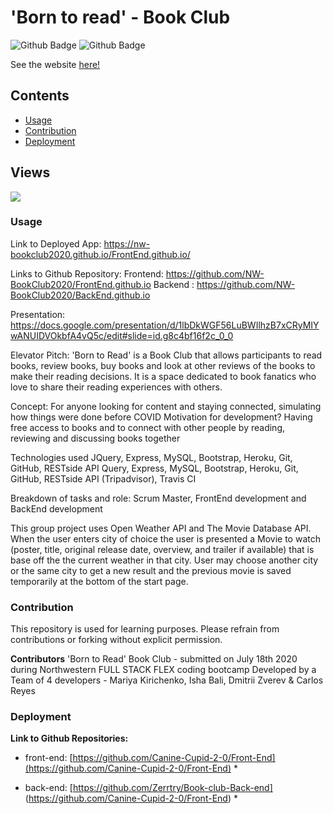 # 'Born to read' - Book Club

![Github Badge](https://img.shields.io/github/languages/top/zerrtry/Book-club-Back-end)
![Github Badge](https://img.shields.io/github/languages/count/zerrtry/Book-club-Back-end?color=yellow)

See the website [here!](https://nw-bookclub2020.github.io/FrontEnd.github.io/)

## Contents
* [Usage](#Usage)
* [Contribution](#Contribution)
* [Deployment](#Deployment)

## Views

![](assets/book-club.gif)

### Usage





Link to Deployed App: https://nw-bookclub2020.github.io/FrontEnd.github.io/

Links to Github Repository: Frontend: https://github.com/NW-BookClub2020/FrontEnd.github.io Backend : https://github.com/NW-BookClub2020/BackEnd.github.io

Presentation: https://docs.google.com/presentation/d/1lbDkWGF56LuBWIlhzB7xCRyMIYwANUIDVOkbfA4vQ5c/edit#slide=id.g8c4bf16f2c_0_0

Elevator Pitch: 'Born to Read' is a Book Club that allows participants to read books, review books, buy books and look at other reviews of the books to make their reading decisions. It is a space dedicated to book fanatics who love to share their reading experiences with others.

Concept: For anyone looking for content and staying connected, simulating how things were done before COVID Motivation for development? Having free access to books and to connect with other people by reading, reviewing and discussing books together

Technologies used JQuery, Express, MySQL, Bootstrap, Heroku, Git, GitHub, RESTside API Query, Express, MySQL, Bootstrap, Heroku, Git, GitHub, RESTside API (Tripadvisor), Travis CI

Breakdown of tasks and role: Scrum Master, FrontEnd development and BackEnd development






This group project uses Open Weather API and The Movie Database API.
When the user enters city of choice the user is presented a Movie to watch (poster, title, original release date, overview, and trailer if available) that is base off the the current weather in that city. User may choose another city or the same city to get a new result and the previous movie is saved temporarily at the bottom of the start page.

### Contribution

This repository is used for learning purposes. Please refrain from contributions or forking without explicit permission.

**Contributors**
'Born to Read' Book Club - submitted on July 18th 2020 during Northwestern FULL STACK FLEX coding bootcamp
Developed by a Team of 4 developers - Mariya Kirichenko, Isha Bali, Dmitrii Zverev & Carlos Reyes

### Deployment

**Link to Github Repositories:**

* front-end: [https://github.com/Canine-Cupid-2-0/Front-End](https://github.com/Canine-Cupid-2-0/Front-End) *

* back-end: [https://github.com/Zerrtry/Book-club-Back-end] (https://github.com/Canine-Cupid-2-0/Front-End) *

